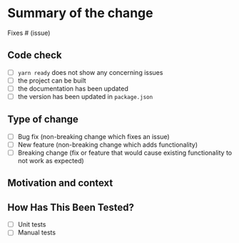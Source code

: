 # Summary of the change

Fixes # (issue)

## Code check

- [ ] `yarn ready` does not show any concerning issues
- [ ] the project can be built
- [ ] the documentation has been updated
- [ ] the version has been updated in `package.json`

## Type of change

- [ ] Bug fix (non-breaking change which fixes an issue)
- [ ] New feature (non-breaking change which adds functionality)
- [ ] Breaking change (fix or feature that would cause existing
functionality to not work as expected)

## Motivation and context

## How Has This Been Tested?

- [ ] Unit tests
- [ ] Manual tests
